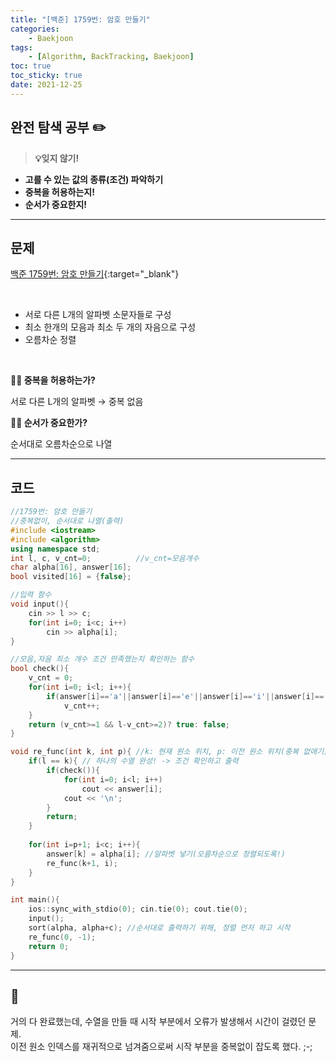 ```yaml
---
title: "[백준] 1759번: 암호 만들기"
categories:
    - Baekjoon
tags:
    - [Algorithm, BackTracking, Baekjoon]
toc: true
toc_sticky: true
date: 2021-12-25
---
```



## 완전 탐색 공부 ✏️


> **💡잊지 않기!**
- **고를 수 있는 값의 종류(조건) 파악하기**
- **중복을 허용하는지!**
- **순서가 중요한지!**


---

## 문제

[백준 1759번: 암호 만들기](https://www.acmicpc.net/problem/1759){:target="_blank"}


<br>

- 서로 다른 L개의 알파벳 소문자들로 구성 
- 최소 한개의 모음과 최소 두 개의 자음으로 구성
- 오름차순 정렬


<br>

**🎅🏻 중복을 허용하는가?**

서로 다른 L개의 알파벳 → 중복 없음

**🎅🏻 순서가 중요한가?**

순서대로 오름차순으로 나열

---


## 코드

```cpp
//1759번: 암호 만들기
//중복없이, 순서대로 나열(출력)
#include <iostream>
#include <algorithm>
using namespace std;
int l, c, v_cnt=0;          //v_cnt=모음개수
char alpha[16], answer[16];
bool visited[16] = {false};

//입력 함수
void input(){
    cin >> l >> c;
    for(int i=0; i<c; i++)
        cin >> alpha[i];
}

//모음,자음 최소 개수 조건 만족했는지 확인하는 함수
bool check(){ 
    v_cnt = 0;
    for(int i=0; i<l; i++){
        if(answer[i]=='a'||answer[i]=='e'||answer[i]=='i'||answer[i]=='o'||answer[i]=='u')
            v_cnt++;
    }
    return (v_cnt>=1 && l-v_cnt>=2)? true: false;
}

void re_func(int k, int p){ //k: 현재 원소 위치, p: 이전 원소 위치(중복 없애기)
    if(l == k){ // 하나의 수열 완성! -> 조건 확인하고 출력
        if(check()){
            for(int i=0; i<l; i++)
                cout << answer[i];
            cout << '\n';
        }
        return;
    }
    
    for(int i=p+1; i<c; i++){
        answer[k] = alpha[i]; //알파벳 넣기(오름차순으로 정렬되도록!)
        re_func(k+1, i);
    }
}

int main(){
    ios::sync_with_stdio(0); cin.tie(0); cout.tie(0);
    input();
    sort(alpha, alpha+c); //순서대로 출력하기 위해, 정렬 먼저 하고 시작
    re_func(0, -1);
    return 0;
}
``` 

---


## 🍒
거의 다 완료했는데, 수열을 만들 때 시작 부분에서 오류가 발생해서 시간이 걸렸던 문제.  
이전 원소 인덱스를 재귀적으로 넘겨줌으로써 시작 부분을 중복없이 잡도록 했다. ;-;